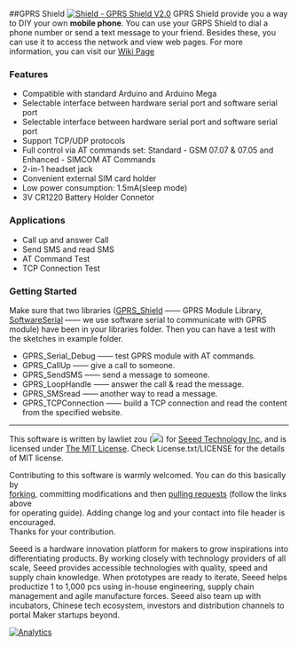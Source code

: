 ##GPRS Shield
[![Shield - GPRS Shield V2.0](http://www.seeedstudio.com/depot/images/product/GRPS%20SLD_02.jpg)](http://goo.gl/UC8DkO)
GPRS Shield provide you a way to DIY your own **mobile phone**. You can use your GRPS Shield to dial a phone number or send a text message to your friend. Besides these, you can use it to access the network and view web pages. For more information, you can visit our [Wiki Page](http://goo.gl/U2I1d2)
### Features
+ Compatible with standard Arduino and Arduino Mega
+ Selectable interface between hardware serial port and software serial port
+ Selectable interface between hardware serial port and software serial port
+ Support TCP/UDP protocols
+ Full control via AT commands set: Standard - GSM 07.07 & 07.05 and Enhanced - SIMCOM AT Commands
+ 2-in-1 headset jack
+ Convenient external SIM card holder
+ Low power consumption: 1.5mA(sleep mode)
+ 3V CR1220 Battery Holder Connetor

### Applications
+ Call up and answer Call
+ Send SMS and read SMS
+ AT Command Test
+ TCP Connection Test 

### Getting Started
Make sure that two libraries ([GPRS_Shield](https://github.com/Seeed-Studio/GPRS_Shield) —— GPRS Module Library, [SoftwareSerial](https://github.com/arduino/Arduino/tree/master/libraries/SoftwareSerial) —— we use software serial to communicate with GPRS module) have been in your libraries folder. Then you can have a test with the sketches in example folder.
+ GPRS_Serial_Debug —— test GPRS module with AT commands.
+ GPRS_CallUp ——  give a call to someone.
+ GPRS_SendSMS —— send a message to someone.
+ GPRS_LoopHandle —— answer the call & read the message.
+ GPRS_SMSread —— another way to read a message. 
+ GPRS_TCPConnection —— build a TCP connection and read the content from the specified website. 


----

This software is written by lawliet zou (![](http://www.seeedstudio.com/wiki/images/f/f8/Email-lawliet.zou.jpg)) for [Seeed Technology Inc.](http://www.seeed.cc) and is licensed under [The MIT License](http://opensource.org/licenses/mit-license.php). Check License.txt/LICENSE for the details of MIT license.<br>

Contributing to this software is warmly welcomed. You can do this basically by<br>
[forking](https://help.github.com/articles/fork-a-repo), committing modifications and then [pulling requests](https://help.github.com/articles/using-pull-requests) (follow the links above<br>
for operating guide). Adding change log and your contact into file header is encouraged.<br>
Thanks for your contribution.

Seeed is a hardware innovation platform for makers to grow inspirations into differentiating products. By working closely with technology providers of all scale, Seeed provides accessible technologies with quality, speed and supply chain knowledge. When prototypes are ready to iterate, Seeed helps productize 1 to 1,000 pcs using in-house engineering, supply chain management and agile manufacture forces. Seeed also team up with incubators, Chinese tech ecosystem, investors and distribution channels to portal Maker startups beyond.



[![Analytics](https://ga-beacon.appspot.com/UA-46589105-3/GPRS_Shield)](https://github.com/igrigorik/ga-beacon)

